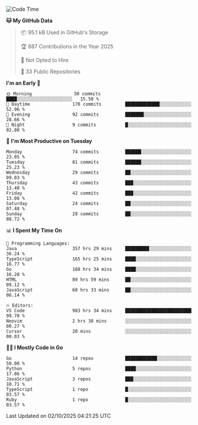 <!--START_SECTION:thansetan-waka-->
![Code Time](http://img.shields.io/badge/Code%20Time-985%20hrs%2019%20mins-blue)

**🐱 My GitHub Data** 

> 📦 95.1 kB Used in GitHub's Storage 
 > 
> 🏆 887 Contributions in the Year 2025
 > 
> 🚫 Not Opted to Hire
 > 
> 📜 33 Public Repositories 
 > 

**I'm an Early 🐤** 

```text
🌞 Morning                50 commits          ████░░░░░░░░░░░░░░░░░░░░░   15.58 % 
🌆 Daytime                170 commits         █████████████░░░░░░░░░░░░   52.96 % 
🌃 Evening                92 commits          ███████░░░░░░░░░░░░░░░░░░   28.66 % 
🌙 Night                  9 commits           █░░░░░░░░░░░░░░░░░░░░░░░░   02.80 % 
```

📅 **I'm Most Productive on Tuesday** 

```text
Monday                   74 commits          ██████░░░░░░░░░░░░░░░░░░░   23.05 % 
Tuesday                  81 commits          ██████░░░░░░░░░░░░░░░░░░░   25.23 % 
Wednesday                29 commits          ██░░░░░░░░░░░░░░░░░░░░░░░   09.03 % 
Thursday                 43 commits          ███░░░░░░░░░░░░░░░░░░░░░░   13.40 % 
Friday                   42 commits          ███░░░░░░░░░░░░░░░░░░░░░░   13.08 % 
Saturday                 24 commits          ██░░░░░░░░░░░░░░░░░░░░░░░   07.48 % 
Sunday                   28 commits          ██░░░░░░░░░░░░░░░░░░░░░░░   08.72 % 
```

📊 **I Spent My Time On** 

```text
💬 Programming Languages: 
Java                     357 hrs 29 mins     █████████░░░░░░░░░░░░░░░░   36.24 % 
TypeScript               165 hrs 25 mins     ████░░░░░░░░░░░░░░░░░░░░░   16.77 % 
Go                       160 hrs 34 mins     ████░░░░░░░░░░░░░░░░░░░░░   16.28 % 
HTML                     89 hrs 59 mins      ██░░░░░░░░░░░░░░░░░░░░░░░   09.12 % 
JavaScript               60 hrs 33 mins      ██░░░░░░░░░░░░░░░░░░░░░░░   06.14 % 

🔥 Editors: 
VS Code                  983 hrs 34 mins     █████████████████████████   99.70 % 
Neovim                   2 hrs 38 mins       ░░░░░░░░░░░░░░░░░░░░░░░░░   00.27 % 
Cursor                   20 mins             ░░░░░░░░░░░░░░░░░░░░░░░░░   00.03 % 
```

**🧑‍💻 I Mostly Code in Go** 

```text
Go                       14 repos            ████████████░░░░░░░░░░░░░   50.00 % 
Python                   5 repos             ████░░░░░░░░░░░░░░░░░░░░░   17.86 % 
JavaScript               3 repos             ███░░░░░░░░░░░░░░░░░░░░░░   10.71 % 
TypeScript               1 repo              █░░░░░░░░░░░░░░░░░░░░░░░░   03.57 % 
Ruby                     1 repo              █░░░░░░░░░░░░░░░░░░░░░░░░   03.57 % 
```

Last Updated on 02/10/2025 04:21:25 UTC
<!--END_SECTION:thansetan-waka-->